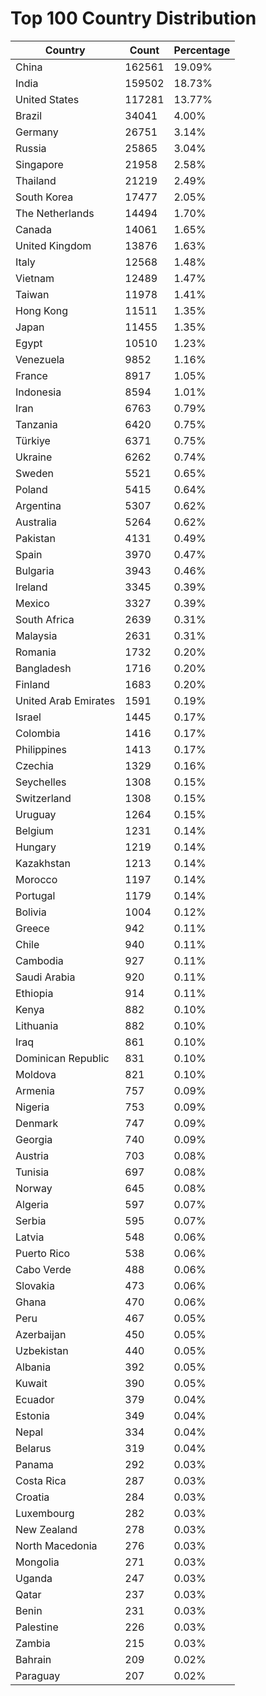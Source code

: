 # Top 100 Country Distribution
| Country | Count | Percentage |
|----|----|----|
| China | 162561 | 19.09% |
| India | 159502 | 18.73% |
| United States | 117281 | 13.77% |
| Brazil | 34041 | 4.00% |
| Germany | 26751 | 3.14% |
| Russia | 25865 | 3.04% |
| Singapore | 21958 | 2.58% |
| Thailand | 21219 | 2.49% |
| South Korea | 17477 | 2.05% |
| The Netherlands | 14494 | 1.70% |
| Canada | 14061 | 1.65% |
| United Kingdom | 13876 | 1.63% |
| Italy | 12568 | 1.48% |
| Vietnam | 12489 | 1.47% |
| Taiwan | 11978 | 1.41% |
| Hong Kong | 11511 | 1.35% |
| Japan | 11455 | 1.35% |
| Egypt | 10510 | 1.23% |
| Venezuela | 9852 | 1.16% |
| France | 8917 | 1.05% |
| Indonesia | 8594 | 1.01% |
| Iran | 6763 | 0.79% |
| Tanzania | 6420 | 0.75% |
| Türkiye | 6371 | 0.75% |
| Ukraine | 6262 | 0.74% |
| Sweden | 5521 | 0.65% |
| Poland | 5415 | 0.64% |
| Argentina | 5307 | 0.62% |
| Australia | 5264 | 0.62% |
| Pakistan | 4131 | 0.49% |
| Spain | 3970 | 0.47% |
| Bulgaria | 3943 | 0.46% |
| Ireland | 3345 | 0.39% |
| Mexico | 3327 | 0.39% |
| South Africa | 2639 | 0.31% |
| Malaysia | 2631 | 0.31% |
| Romania | 1732 | 0.20% |
| Bangladesh | 1716 | 0.20% |
| Finland | 1683 | 0.20% |
| United Arab Emirates | 1591 | 0.19% |
| Israel | 1445 | 0.17% |
| Colombia | 1416 | 0.17% |
| Philippines | 1413 | 0.17% |
| Czechia | 1329 | 0.16% |
| Seychelles | 1308 | 0.15% |
| Switzerland | 1308 | 0.15% |
| Uruguay | 1264 | 0.15% |
| Belgium | 1231 | 0.14% |
| Hungary | 1219 | 0.14% |
| Kazakhstan | 1213 | 0.14% |
| Morocco | 1197 | 0.14% |
| Portugal | 1179 | 0.14% |
| Bolivia | 1004 | 0.12% |
| Greece | 942 | 0.11% |
| Chile | 940 | 0.11% |
| Cambodia | 927 | 0.11% |
| Saudi Arabia | 920 | 0.11% |
| Ethiopia | 914 | 0.11% |
| Kenya | 882 | 0.10% |
| Lithuania | 882 | 0.10% |
| Iraq | 861 | 0.10% |
| Dominican Republic | 831 | 0.10% |
| Moldova | 821 | 0.10% |
| Armenia | 757 | 0.09% |
| Nigeria | 753 | 0.09% |
| Denmark | 747 | 0.09% |
| Georgia | 740 | 0.09% |
| Austria | 703 | 0.08% |
| Tunisia | 697 | 0.08% |
| Norway | 645 | 0.08% |
| Algeria | 597 | 0.07% |
| Serbia | 595 | 0.07% |
| Latvia | 548 | 0.06% |
| Puerto Rico | 538 | 0.06% |
| Cabo Verde | 488 | 0.06% |
| Slovakia | 473 | 0.06% |
| Ghana | 470 | 0.06% |
| Peru | 467 | 0.05% |
| Azerbaijan | 450 | 0.05% |
| Uzbekistan | 440 | 0.05% |
| Albania | 392 | 0.05% |
| Kuwait | 390 | 0.05% |
| Ecuador | 379 | 0.04% |
| Estonia | 349 | 0.04% |
| Nepal | 334 | 0.04% |
| Belarus | 319 | 0.04% |
| Panama | 292 | 0.03% |
| Costa Rica | 287 | 0.03% |
| Croatia | 284 | 0.03% |
| Luxembourg | 282 | 0.03% |
| New Zealand | 278 | 0.03% |
| North Macedonia | 276 | 0.03% |
| Mongolia | 271 | 0.03% |
| Uganda | 247 | 0.03% |
| Qatar | 237 | 0.03% |
| Benin | 231 | 0.03% |
| Palestine | 226 | 0.03% |
| Zambia | 215 | 0.03% |
| Bahrain | 209 | 0.02% |
| Paraguay | 207 | 0.02% |
